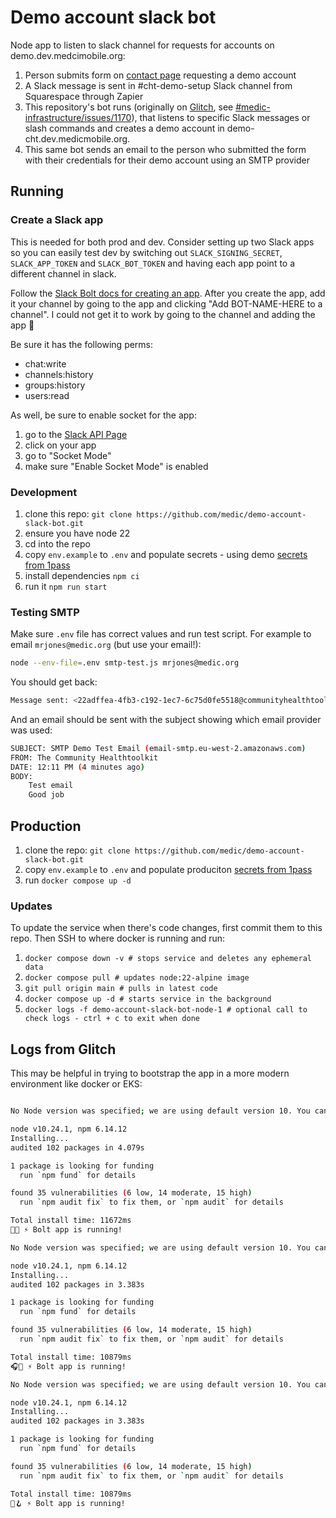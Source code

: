 # Demo account slack bot

Node app to listen to slack channel for requests for accounts on demo.dev.medcimobile.org:

1. Person submits form on [contact page](https://communityhealthtoolkit.org/contact) requesting a demo account 
2. A Slack message is sent in #cht-demo-setup Slack channel from Squarespace through Zapier
3. This repository's  bot runs (originally on [Glitch](https://glitch.com/edit/#!/pattern-sulfur?path=index.js%3A334%3A112), see [#medic-infrastructure/issues/1170](https://github.com/medic/medic-infrastructure/issues/1170)), that listens to specific Slack messages or slash commands and creates a demo account in demo-cht.dev.medicmobile.org.
4. This same bot sends an email to the person who submitted the form with their credentials for their demo account using an SMTP provider


## Running 

### Create a Slack app

This is needed for both prod and dev.  Consider setting up two Slack apps so you can easily test dev by switching out `SLACK_SIGNING_SECRET`, `SLACK_APP_TOKEN` and `SLACK_BOT_TOKEN` and having each app point to a different channel in slack.

Follow the [Slack Bolt docs for creating an app](https://tools.slack.dev/bolt-js/getting-started#create-an-app). After you create the app, add it your channel by going to the app and clicking "Add BOT-NAME-HERE to a channel".  I could not get it to work by going to the channel and adding the app :shrug:

Be sure it has the following perms:
* chat:write
* channels:history
* groups:history
* users:read

As well, be sure to enable socket for the app:

1. go to the [Slack API Page](https://api.slack.com/apps)
2. click on your app
3. go to "Socket Mode"
4. make sure "Enable Socket Mode" is enabled

### Development

1. clone this repo: `git clone https://github.com/medic/demo-account-slack-bot.git`
2. ensure you have node 22 
3. cd into the repo 
4. copy `env.example` to `.env` and populate secrets - using demo [secrets from 1pass](https://start.1password.com/open/i?a=FS6VLBPCXJGBTFO3LV4R74OA6E&v=v3osjt24pw5ngyirgee7hub56u&i=wzcncuy5igsmg6hbl7hpclrzoa&h=medic.1password.com)
5. install dependencies `npm ci`
6. run it `npm run start`

### Testing SMTP

Make sure `.env` file has correct values and run test script. For example to email `mrjones@medic.org` (but use your email!):

```bash
node --env-file=.env smtp-test.js mrjones@medic.org
```

You should get back:

```bash
Message sent: <22adffea-4fb3-c192-1ec7-6c75d0fe5518@communityhealthtoolkit.org>
```

And an email should be sent with the subject showing which email provider was used:

```bash
SUBJECT: SMTP Demo Test Email (email-smtp.eu-west-2.amazonaws.com)
FROM: The Community Healthtoolkit
DATE: 12:11 PM (4 minutes ago)
BODY:    
    Test email
    Good job
```

## Production 

1. clone the repo: `git clone https://github.com/medic/demo-account-slack-bot.git`
2. copy `env.example` to `.env` and populate produciton [secrets from 1pass](https://start.1password.com/open/i?a=FS6VLBPCXJGBTFO3LV4R74OA6E&v=3xw7qcbg2snbgpt3j25bljlmlm&i=lxb4dh4gc45tlvydyny7nomawa&h=medic.1password.com)
3. run `docker compose up -d`

### Updates

To update the service when there's code changes, first commit them to this repo.  Then SSH to where docker is running and run:
1. `docker compose down -v # stops service and deletes any ephemeral data`
2. `docker compose pull # updates node:22-alpine image`
3. `git pull origin main # pulls in latest code`
4. `docker compose up -d # starts service in the background`
5. `docker logs -f demo-account-slack-bot-node-1 # optional call to check logs - ctrl + c to exit when done`

## Logs from Glitch

This may be helpful in trying to bootstrap the app in a more modern environment like docker or EKS:


```bash

No Node version was specified; we are using default version 10. You can change this in package.json: https://help.glitch.com/hc/en-us/articles/16287495688845-Can-I-change-the-version-of-node-js-my-project-uses-

node v10.24.1, npm 6.14.12
Installing...
audited 102 packages in 4.079s

1 package is looking for funding
  run `npm fund` for details

found 35 vulnerabilities (6 low, 14 moderate, 15 high)
  run `npm audit fix` to fix them, or `npm audit` for details

Total install time: 11672ms
🔼💮 ⚡️ Bolt app is running!

No Node version was specified; we are using default version 10. You can change this in package.json: https://help.glitch.com/hc/en-us/articles/16287495688845-Can-I-change-the-version-of-node-js-my-project-uses-

node v10.24.1, npm 6.14.12
Installing...
audited 102 packages in 3.383s

1 package is looking for funding
  run `npm fund` for details

found 35 vulnerabilities (6 low, 14 moderate, 15 high)
  run `npm audit fix` to fix them, or `npm audit` for details

Total install time: 10879ms
🎧🖤 ⚡️ Bolt app is running!

No Node version was specified; we are using default version 10. You can change this in package.json: https://help.glitch.com/hc/en-us/articles/16287495688845-Can-I-change-the-version-of-node-js-my-project-uses-

node v10.24.1, npm 6.14.12
Installing...
audited 102 packages in 3.383s

1 package is looking for funding
  run `npm fund` for details

found 35 vulnerabilities (6 low, 14 moderate, 15 high)
  run `npm audit fix` to fix them, or `npm audit` for details

Total install time: 10879ms
🥄🪝 ⚡️ Bolt app is running!
```

